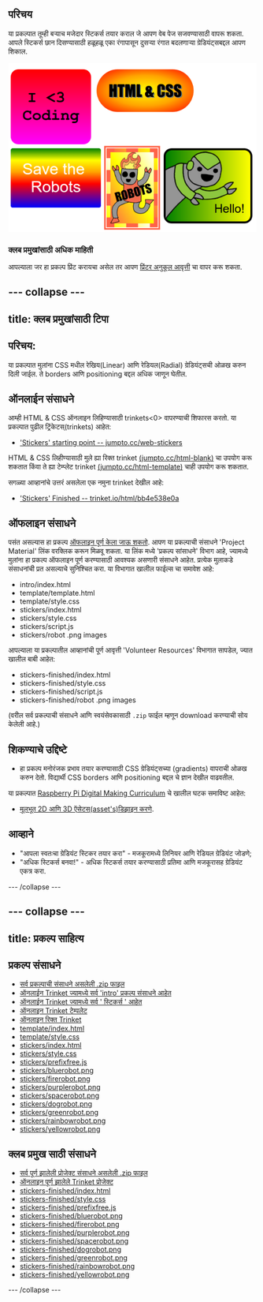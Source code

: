 ## परिचय

या प्रकल्पात तूम्ही बर्‍याच मजेदार स्टिकर्स तयार कराल जे आपण वेब पेज सजवण्यासाठी वापरू शकता. आपले स्टिकर्स छान दिसण्यासाठी हळूहळू एका रंगापासून दुसर्‍या रंगात बदलणार्‍या ग्रेडियंट्सबद्दल आपण शिकाल.

![screenshot](images/stickers-finished.png)

### क्लब प्रमुखांसाठी अधिक माहिती

आपल्याला जर हा प्रकल्प प्रिंट करायचा असेल तर आपण [प्रिंटर अनुकूल आवृत्ती](https://projects.raspberrypi.org/mr-IN/projects/stickers/print) चा वापर करू शकता.

--- collapse ---
---
title: क्लब प्रमुखांसाठी टिपा
---

## परिचय:

या प्रकल्पात मुलांना CSS मधील रेखिय(Linear) आणि रेडियल(Radial) ग्रेडियंट्सची ओळख करुन दिली जाईल. ते borders आणि positioning बद्दल अधिक जाणून घेतील.

## ऑनलाईन संसाधने

आम्ही HTML & CSS ऑनलाइन लिहिण्यासाठी trinkets<0> वापरण्याची शिफारस करतो. या प्रकल्पात पुढील ट्रिंकेटस्(trinkets) आहेत:</p> 

* ['Stickers' starting point -- jumpto.cc/web-stickers](http://jumpto.cc/web-stickers)

HTML & CSS लिहीण्यासाठी मुले ह्या रिक्त trinket [(jumpto.cc/html-blank)](http://jumpto.cc/html-blank) चा उपयोग करू शकतात किंवा ते ह्या टेम्प्लेट trinket [(jumpto.cc/html-template)](http://jumpto.cc/html-template) चाही उपयोग करू शकतात.

सगळ्या आव्हानांचे उत्तरं असलेला एक नमुना trinket देखील आहे:

* ['Stickers' Finished -- trinket.io/html/bb4e538e0a](https://trinket.io/html/bb4e538e0a)

## ऑफलाइन संसाधने

पसंत असल्यास हा प्रकल्प [ऑफलाइन पूर्ण केला जाऊ शकतो](https://www.codeclubprojects.org/en-GB/resources/webdev-working-offline/). आपण या प्रकल्पाची संसाधने 'Project Material' लिंक वर​ क्लिक करून मिळवू शकता. या लिंक मध्ये 'प्रकल्प सांसाधने' विभाग आहे, ज्यामध्ये मुलांना हा प्रकल्प ऑफलाइन पूर्ण करण्यासाठी आवश्यक असणारी संसाधने आहेत. प्रत्येक मुलाकडे संसाधनांची प्रत असल्याचे सुनिश्चित करा. या विभागात खालील फाईल्स चा समावेश आहे:

* intro/index.html
* template/template.html
* template/style.css
* stickers/index.html
* stickers/style.css
* stickers/script.js
* stickers/robot .png images

आपल्याला या प्रकल्पातील आव्हानांची पूर्ण आवृत्ती 'Volunteer Resources' विभागात सापडेल, ज्यात खालील बाबी आहेत:

* stickers-finished/index.html
* stickers-finished/style.css
* stickers-finished/script.js
* stickers-finished/robot .png images

(वरील सर्व प्रकल्पाची संसाधने आणि स्वयंसेवकासाठी `.zip` फाईल म्हणून download करण्याची सोय केलेली आहे.)

## शिकण्याचे उद्दिष्टे

* हा प्रकल्प मनोरंजक प्रभाव तयार करण्यासाठी CSS ग्रेडियंट्सच्या (gradients) वापराची ओळख करुन देतो. विद्यार्थी CSS borders आणि positioning बद्दल चे ज्ञान देखील वाढवतील. 

या प्रकल्पात [Raspberry Pi Digital Making Curriculum](http://rpf.io/curriculum) चे खालील घटक समाविष्ट आहेत:

* [मूलभूत 2D आणि 3D ऍसेटस्(asset's)डिझाइन करणे](https://www.raspberrypi.org/curriculum/design/creator).

## आव्हाने

* "आपला स्वतःचा ग्रेडियंट स्टिकर तयार करा" - मजकूरामध्ये लिनियर आणि रेडियल ग्रेडियंट जोडणे;
* "अधिक स्टिकर्स बनवा!" - अधिक स्टिकर्स तयार करण्यासाठी प्रतिमा आणि मजकूरासह ग्रेडियंट एकत्र करा.

--- /collapse ---

--- collapse ---
---
title: प्रकल्प साहित्य
---

## प्रकल्प संसाधने

* [सर्व प्रकल्पाची संसाधने असलेली .zip फाइल](http://rpf.io/p/mr-IN/stickers-go)
* [ऑनलाईन Trinket ज्यामध्ये सर्व 'intro' प्रकल्प संसाधने आहेत](http://jumpto.cc/web-intro)
* [ऑनलाईन Trinket ज्यामध्ये सर्व ' स्टिकर्स ' आहेत](http://jumpto.cc/web-stickers)
* [ऑनलाइन Trinket टेम्पलेट](http://jumpto.cc/trinket-template)
* [ऑनलाइन रिक्त Trinket](http://jumpto.cc/trinket-blank)
* [template/index.html](resources/template-index.html)
* [template/style.css](resources/template-style.css)
* [stickers/index.html](resources/stickers-index.html)
* [stickers/style.css](resources/stickers-style.css)
* [stickers/prefixfree.js](resources/stickers-prefixfree.js)
* [stickers/bluerobot.png](resources/stickers-bluerobot.png)
* [stickers/firerobot.png](resources/stickers-firerobot.png)
* [stickers/purplerobot.png](resources/stickers-purplerobot.png)
* [stickers/spacerobot.png](resources/stickers-spacerobot.png)
* [stickers/dogrobot.png](resources/stickers-dogrobot.png)
* [stickers/greenrobot.png](resources/stickers-greenrobot.png)
* [stickers/rainbowrobot.png](resources/stickers-rainbowrobot.png)
* [stickers/yellowrobot.png](resources/stickers-yellowrobot.png)

## क्लब प्रमुख साठी संसाधने

* [सर्व पूर्ण झालेली प्रोजेक्ट संसाधने असलेली .zip फाइल](http://rpf.io/p/mr-IN/stickers-go)
* [ऑनलाइन पूर्ण झालेले Trinket प्रोजेक्ट](https://trinket.io/html/bb4e538e0a)
* [stickers-finished/index.html](resources/stickers-finished-index.html)
* [stickers-finished/style.css](resources/stickers-finished-style.css)
* [stickers-finished/prefixfree.js](resources/stickers-finished-prefixfree.js)
* [stickers-finished/bluerobot.png](resources/stickers-finished-bluerobot.png)
* [stickers-finished/firerobot.png](resources/stickers-finished-firerobot.png)
* [stickers-finished/purplerobot.png](resources/stickers-finished-purplerobot.png)
* [stickers-finished/spacerobot.png](resources/stickers-finished-spacerobot.png)
* [stickers-finished/dogrobot.png](resources/stickers-finished-dogrobot.png)
* [stickers-finished/greenrobot.png](resources/stickers-finished-greenrobot.png)
* [stickers-finished/rainbowrobot.png](resources/stickers-finished-rainbowrobot.png)
* [stickers-finished/yellowrobot.png](resources/stickers-finished-yellowrobot.png)

--- /collapse ---